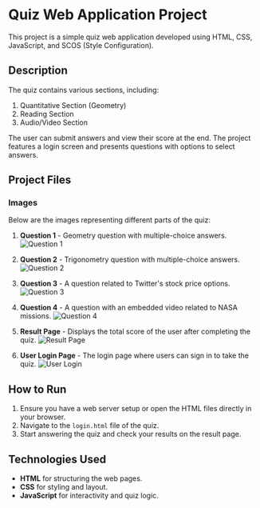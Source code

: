 
# Quiz Web Application Project

This project is a simple quiz web application developed using HTML, CSS, JavaScript, and SCOS (Style Configuration).

## Description

The quiz contains various sections, including:
1. Quantitative Section (Geometry)
2. Reading Section
3. Audio/Video Section

The user can submit answers and view their score at the end. The project features a login screen and presents questions with options to select answers.

## Project Files

### Images

Below are the images representing different parts of the quiz:

1. **Question 1** - Geometry question with multiple-choice answers.
   ![Question 1](images/question1.PNG)

2. **Question 2** - Trigonometry question with multiple-choice answers.
   ![Question 2](images/question2.PNG)

3. **Question 3** - A question related to Twitter's stock price options.
   ![Question 3](images/question3.PNG)

4. **Question 4** - A question with an embedded video related to NASA missions.
   ![Question 4](images/question4.PNG)

5. **Result Page** - Displays the total score of the user after completing the quiz.
   ![Result Page](images/result.PNG)

6. **User Login Page** - The login page where users can sign in to take the quiz.
   ![User Login](images/user_login.PNG)

## How to Run

1. Ensure you have a web server setup or open the HTML files directly in your browser.
2. Navigate to the `login.html` file of the quiz.
3. Start answering the quiz and check your results on the result page.

## Technologies Used

- **HTML** for structuring the web pages.
- **CSS** for styling and layout.
- **JavaScript** for interactivity and quiz logic.

